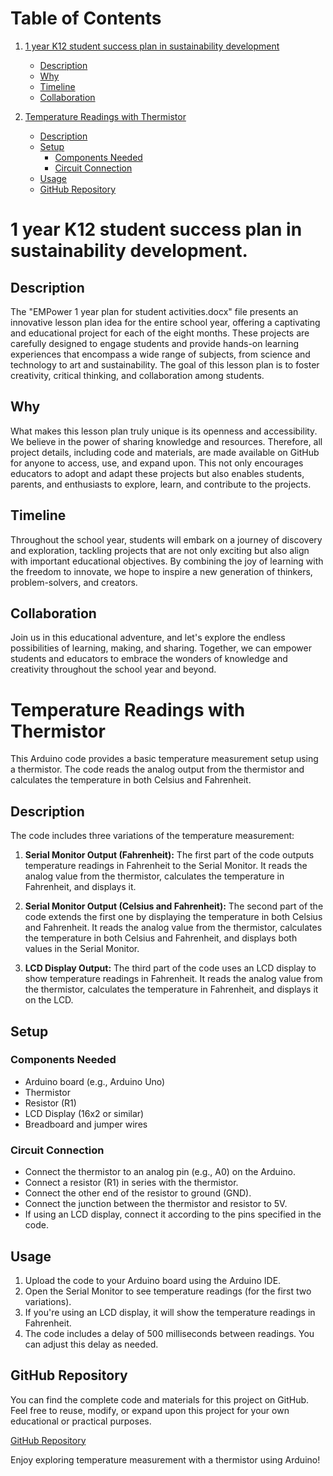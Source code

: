 # Table of Contents

1. [1 year K12 student success plan in sustainability development](#1-year-k12-student-success-plan-in-sustainability-development)
   - [Description](#description)
   - [Why](#why)
   - [Timeline](#timeline)
   - [Collaboration](#collaboration)

2. [Temperature Readings with Thermistor](#temperature-readings-with-thermistor)
   - [Description](#description-1)
   - [Setup](#setup)
     - [Components Needed](#components-needed)
     - [Circuit Connection](#circuit-connection)
   - [Usage](#usage)
   - [GitHub Repository](#github-repository)

# 1 year K12 student success plan in sustainability development. 

## Description
The "EMPower 1 year plan for student activities.docx" file presents an innovative lesson plan idea for the entire school year, offering a captivating and educational project for each of the eight months. These projects are carefully designed to engage students and provide hands-on learning experiences that encompass a wide range of subjects, from science and technology to art and sustainability. The goal of this lesson plan is to foster creativity, critical thinking, and collaboration among students. 

  
## Why
What makes this lesson plan truly unique is its openness and accessibility. We believe in the power of sharing knowledge and resources. Therefore, all project details, including code and materials, are made available on GitHub for anyone to access, use, and expand upon. This not only encourages educators to adopt and adapt these projects but also enables students, parents, and enthusiasts to explore, learn, and contribute to the projects. 

  
## Timeline
Throughout the school year, students will embark on a journey of discovery and exploration, tackling projects that are not only exciting but also align with important educational objectives. By combining the joy of learning with the freedom to innovate, we hope to inspire a new generation of thinkers, problem-solvers, and creators. 

  
## Collaboration
Join us in this educational adventure, and let's explore the endless possibilities of learning, making, and sharing. Together, we can empower students and educators to embrace the wonders of knowledge and creativity throughout the school year and beyond.

# Temperature Readings with Thermistor

This Arduino code provides a basic temperature measurement setup using a thermistor. The code reads the analog output from the thermistor and calculates the temperature in both Celsius and Fahrenheit.

## Description

The code includes three variations of the temperature measurement:

1. **Serial Monitor Output (Fahrenheit):** The first part of the code outputs temperature readings in Fahrenheit to the Serial Monitor. It reads the analog value from the thermistor, calculates the temperature in Fahrenheit, and displays it.

2. **Serial Monitor Output (Celsius and Fahrenheit):** The second part of the code extends the first one by displaying the temperature in both Celsius and Fahrenheit. It reads the analog value from the thermistor, calculates the temperature in both Celsius and Fahrenheit, and displays both values in the Serial Monitor.

3. **LCD Display Output:** The third part of the code uses an LCD display to show temperature readings in Fahrenheit. It reads the analog value from the thermistor, calculates the temperature in Fahrenheit, and displays it on the LCD.

## Setup

### Components Needed

- Arduino board (e.g., Arduino Uno)
- Thermistor
- Resistor (R1)
- LCD Display (16x2 or similar)
- Breadboard and jumper wires

### Circuit Connection

- Connect the thermistor to an analog pin (e.g., A0) on the Arduino.
- Connect a resistor (R1) in series with the thermistor.
- Connect the other end of the resistor to ground (GND).
- Connect the junction between the thermistor and resistor to 5V.
- If using an LCD display, connect it according to the pins specified in the code.

## Usage

1. Upload the code to your Arduino board using the Arduino IDE.
2. Open the Serial Monitor to see temperature readings (for the first two variations).
3. If you're using an LCD display, it will show the temperature readings in Fahrenheit.
4. The code includes a delay of 500 milliseconds between readings. You can adjust this delay as needed.

## GitHub Repository

You can find the complete code and materials for this project on GitHub. Feel free to reuse, modify, or expand upon this project for your own educational or practical purposes.

[GitHub Repository](https://github.com/yourrepositorylink)

Enjoy exploring temperature measurement with a thermistor using Arduino!

